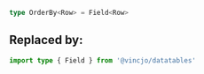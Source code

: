 ```ts
type OrderBy<Row> = Field<Row>
```

## Replaced by: 

```ts
import type { Field } from '@vincjo/datatables'
```